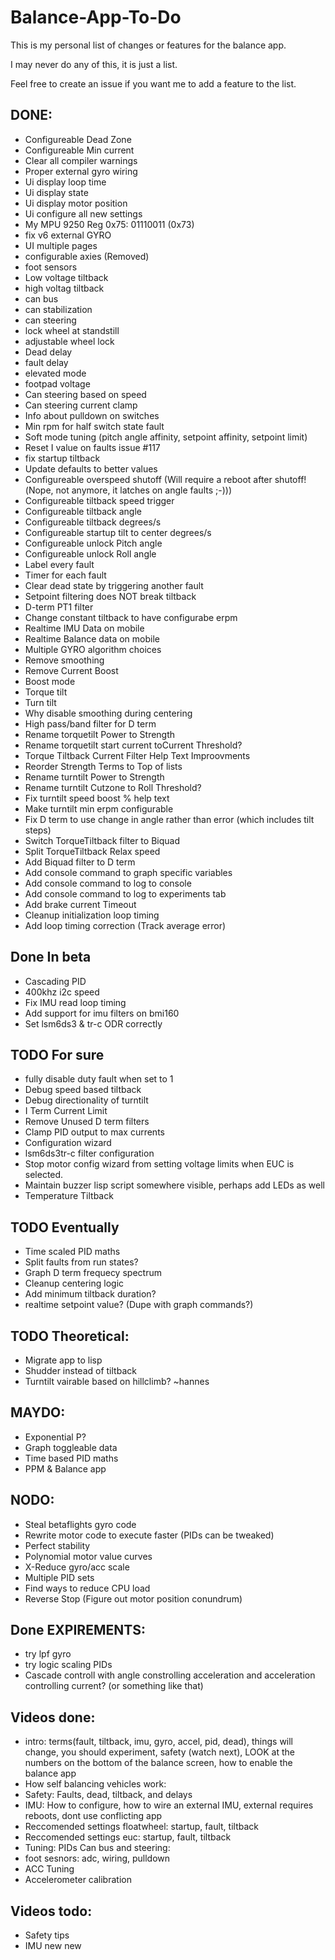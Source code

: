 # Balance-App-To-Do
This is my personal list of changes or features for the balance app.

I may never do any of this, it is just a list.

Feel free to create an issue if you want me to add a feature to the list.


## DONE:
- Configureable Dead Zone
- Configureable Min current
- Clear all compiler warnings
- Proper external gyro wiring
- Ui display loop time
- Ui display state
- Ui display motor position
- Ui configure all new settings
- My MPU 9250 Reg 0x75: 01110011 (0x73)
- fix v6 external GYRO
- UI multiple pages
- configurable axies (Removed)
- foot sensors
- Low voltage tiltback
- high voltag tiltback
- can bus
- can stabilization
- can steering
- lock wheel at standstill
- adjustable wheel lock
- Dead delay
- fault delay
- elevated mode
- footpad voltage
- Can steering based on speed
- Can steering current clamp
- Info about pulldown on switches
- Min rpm for half switch state fault
- Soft mode tuning (pitch angle affinity, setpoint affinity, setpoint limit)
- Reset I value on faults issue #117
- fix startup tiltback
- Update defaults to better values
- Configureable overspeed shutoff (Will require a reboot after shutoff!(Nope, not anymore, it latches on angle faults ;-)))
- Configureable tiltback speed trigger
- Configureable tiltback angle
- Configureable tiltback degrees/s
- Configureable startup tilt to center degrees/s
- Configureable unlock Pitch angle
- Configureable unlock Roll angle
- Label every fault
- Timer for each fault
- Clear dead state by triggering another fault
- Setpoint filtering does NOT break tiltback
- D-term PT1 filter
- Change constant tiltback to have configurabe erpm
- Realtime IMU Data on mobile
- Realtime Balance data on mobile
- Multiple GYRO algorithm choices
- Remove smoothing
- Remove Current Boost
- Boost mode
- Torque tilt
- Turn tilt
- Why disable smoothing during centering
- High pass/band filter for D term
- Rename torquetilt Power to Strength
- Rename torquetilt start current toCurrent Threshold?
- Torque Tiltback Current Filter Help Text Improovments
- Reorder Strength Terms to Top of lists
- Rename turntilt Power to Strength
- Rename turntilt Cutzone to Roll Threshold?
- Fix turntilt speed boost % help text
- Make turntilt min erpm configurable
- Fix D term to use change in angle rather than error (which includes tilt steps)
- Switch TorqueTiltback filter to Biquad
- Split TorqueTiltback Relax speed
- Add Biquad filter to D term
- Add console command to graph specific variables
- Add console command to log to console
- Add console command to log to experiments tab
- Add brake current Timeout
- Cleanup initialization loop timing
- Add loop timing correction (Track average error)

## Done In beta
- Cascading PID
- 400khz i2c speed
- Fix IMU read loop timing
- Add support for imu filters on bmi160
- Set lsm6ds3 & tr-c ODR correctly

## TODO For sure
- fully disable duty fault when set to 1
- Debug speed based tiltback
- Debug directionality of turntilt
- I Term Current Limit
- Remove Unused D term filters
- Clamp PID output to max currents
- Configuration wizard
- lsm6ds3tr-c filter configuration
- Stop motor config wizard from setting voltage limits when EUC is selected.
- Maintain buzzer lisp script somewhere visible, perhaps add LEDs as well
- Temperature Tiltback

## TODO Eventually
- Time scaled PID maths
- Split faults from run states?
- Graph D term frequecy spectrum
- Cleanup centering logic
- Add minimum tiltback duration?
- realtime setpoint value? (Dupe with graph commands?)

## TODO Theoretical:
- Migrate app to lisp
- Shudder instead of tiltback
- Turntilt vairable based on hillclimb? ~hannes

## MAYDO:
- Exponential P?
- Graph toggleable data
- Time based PID maths
- PPM & Balance app

## NODO:
- Steal betaflights gyro code
- Rewrite motor code to execute faster (PIDs can be tweaked)
- Perfect stability
- Polynomial motor value curves
- X-Reduce gyro/acc scale
- Multiple PID sets
- Find ways to reduce CPU load
- Reverse Stop (Figure out motor position conundrum)

## Done EXPIREMENTS:
- try lpf gyro
- try logic scaling PIDs
- Cascade controll with angle constrolling acceleration and acceleration controlling current? (or something like that)


## Videos done:
- intro: terms(fault, tiltback, imu, gyro, accel, pid, dead), things will change, you should experiment, safety (watch next), LOOK at the numbers on the bottom of the balance screen, how to enable the balance app
- How self balancing vehicles work:
- Safety: Faults, dead, tiltback, and delays
- IMU: How to configure, how to wire an external IMU, external requires reboots, dont use conflicting app
- Reccomended settings floatwheel: startup, fault, tiltback
- Reccomended settings euc: startup, fault, tiltback
- Tuning: PIDs
Can bus and steering:
- foot sesnors: adc, wiring, pulldown
- ACC Tuning
- Accelerometer calibration

## Videos todo:
- Safety tips
- IMU new new
